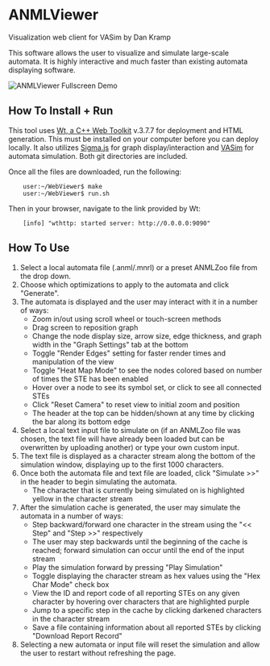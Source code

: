 # ANMLViewer
Visualization web client for VASim by Dan Kramp

This software allows the user to visualize and simulate large-scale automata. It is highly interactive and much faster than existing automata displaying software.

![ANMLViewer Fullscreen Demo](https://i.imgur.com/cxZNPZf.png)

## How To Install + Run
This tool uses [Wt, a C++ Web Toolkit](https://www.webtoolkit.eu/wt) v.3.7.7 for deployment and HTML generation. This must be installed on your computer before you can deploy locally.
It also utilizes [Sigma.js](https://github.com/jacomyal/sigma.js) for graph display/interaction and [VASim](https://github.com/jackwadden/VASim/) for automata simulation. Both git directories are included.

Once all the files are downloaded, run the following:
```
    user:~/WebViewer$ make
    user:~/WebViewer$ run.sh
```
Then in your browser, navigate to the link provided by Wt:
```
    [info] "wthttp: started server: http://0.0.0.0:9090"
```

## How To Use
1. Select a local automata file (.anml/.mnrl) or a preset ANMLZoo file from the drop down.
2. Choose which optimizations to apply to the automata and click "Generate".
3. The automata is displayed and the user may interact with it in a number of ways:
    - Zoom in/out using scroll wheel or touch-screen methods
    - Drag screen to reposition graph
    - Change the node display size, arrow size, edge thickness, and graph width in the "Graph Settings" tab at the bottom
    - Toggle "Render Edges" setting for faster render times and manipulation of the view
    - Toggle "Heat Map Mode" to see the nodes colored based on number of times the STE has been enabled
    - Hover over a node to see its symbol set, or click to see all connected STEs
    - Click "Reset Camera" to reset view to initial zoom and position
    - The header at the top can be hidden/shown at any time by clicking the bar along its bottom edge
4. Select a local text input file to simulate on (if an ANMLZoo file was chosen, the text file will have already been loaded but can be overwritten by uploading another) or type your own custom input.
5. The text file is displayed as a character stream along the bottom of the simulation window, displaying up to the first 1000 characters.
6. Once both the automata file and text file are loaded, click "Simulate >>" in the header to begin simulating the automata.
    - The character that is currently being simulated on is highlighted yellow in the character stream
7. After the simulation cache is generated, the user may simulate the automata in a number of ways:
    - Step backward/forward one character in the stream using the "<< Step" and "Step >>" respectively
    - The user may step backwards until the beginning of the cache is reached; forward simulation can occur until the end of the input stream
    - Play the simulation forward by pressing "Play Simulation"
    - Toggle displaying the character stream as hex values using the "Hex Char Mode" check box
    - View the ID and report code of all reporting STEs on any given character by hovering over characters that are highlighted purple
    - Jump to a specific step in the cache by clicking darkened characters in the character stream
    - Save a file containing information about all reported STEs by clicking "Download Report Record"
8. Selecting a new automata or input file will reset the simulation and allow the user to restart without refreshing the page.
